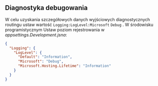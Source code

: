 ## <a name="debug-diagnostics"></a>Diagnostyka debugowania

W celu uzyskania szczegółowych danych wyjściowych diagnostycznych routingu ustaw wartość `Logging:LogLevel:Microsoft` `Debug` . W środowisku programistycznym Ustaw poziom rejestrowania w *appsettings.Development.jsna*:

```json
{
  "Logging": {
    "LogLevel": {
      "Default": "Information",
      "Microsoft": "Debug",
      "Microsoft.Hosting.Lifetime": "Information"
    }
  }
}
```

